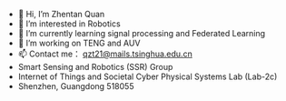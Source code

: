 - 👋 Hi, I’m Zhentan Quan
- 👀 I’m interested in Robotics
- 🌱 I’m currently learning signal processing and Federated Learning
- 💞️ I’m working on TENG and AUV
- 📫 Contact me： qzt21@mails.tsinghua.edu.cn
- Smart Sensing and Robotics (SSR) Group 
- Internet of Things and Societal Cyber Physical Systems Lab (Lab-2c)
- Shenzhen, Guangdong 518055 

<!---
quanztx/quanztx is a ✨ special ✨ repository because its `README.md` (this file) appears on your GitHub profile.
You can click the Preview link to take a look at your changes.
--->
